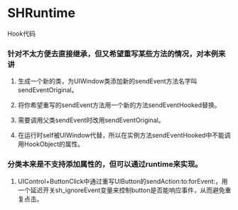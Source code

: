 # SHRuntime
Hook代码

### 针对不太方便去直接继承，但又希望重写某些方法的情况，对本例来讲
1.  生成一个新的类，为UIWindow类添加新的sendEvent方法名字叫sendEventOriginal。

2.  将你希望重写的sendEvent方法用一个新的方法sendEventHooked替换。

3.  需要调用父类sendEvent时改用sendEventOriginal。

4.  在运行时self被UIWindow代替，所以在实例方法sendEventHooked中不能调用HookObject的属性。

### 分类本来是不支持添加属性的，但可以通过runtime来实现。    
1.  UIControl+ButtonClick中通过重写UIButton的sendAction:to:forEvent:，用一个延迟开关sh_ignoreEvent变量来控制button是否能响应事件，从而避免重复点击。
